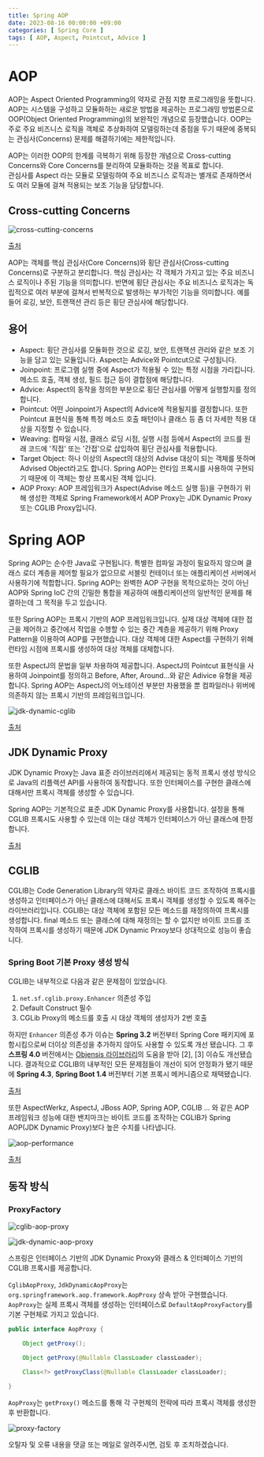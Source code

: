 ```yaml
---
title: Spring AOP
date: 2023-08-16 00:00:00 +09:00
categories: [ Spring Core ]
tags: [ AOP, Aspect, Pointcut, Advice ]
---
```


# AOP

AOP는 Aspect Oriented Programming의 약자로 관점 지향 프로그래밍을 뜻합니다. 
AOP는 시스템을 구성하고 모듈화하는 새로운 방법을 제공하는 프로그래밍 방법론으로 OOP(Object Oriented Programming)의 보완적인 개념으로 등장했습니다.
OOP는 주로 주요 비즈니스 로직을 객체로 추상화하여 모델링하는데 중점을 두기 때문에 중복되는 관심사(Concerns) 문제를 해결하기에는 제한적입니다.  

AOP는 이러한 OOP의 한계를 극복하기 위해 등장한 개념으로 Cross-cutting Concerns와 Core Concerns를 분리하여 모듈화하는 것을 목표로 합니다.  
관심사를 Aspect 라는 모듈로 모델링하여 주요 비즈니스 로직과는 별개로 존재하면서도 여러 모듈에 걸쳐 적용되는 보조 기능을 담당합니다.

## Cross-cutting Concerns

![cross-cutting-concerns](/assets/img/spring/core/aop/cross-cutting-concerns.png)  

[출처](https://www.researchgate.net/figure/Banking-system-cross-cutting-concerns_fig1_332881268)

AOP는 객체를 핵심 관심사(Core Concerns)와 횡단 관심사(Cross-cutting Concerns)로 구분하고 분리합니다. 
핵심 관심사는 각 객체가 가지고 있는 주요 비즈니스 로직이나 주된 기능을 의미합니다. 
반면에 횡단 관심사는 주요 비즈니스 로직과는 독립적으로 여러 부분에 걸쳐서 반복적으로 발생하는 부가적인 기능을 의미합니다.
예를 들어 로깅, 보안, 트랜잭션 관리 등은 횡단 관심사에 해당합니다.

## 용어

- Aspect: 횡단 관심사를 모듈화한 것으로 로깅, 보안, 트랜잭션 관리와 같은 보조 기능을 담고 있는 모듈입니다. Aspect는 Advice와 Pointcut으로 구성됩니다.
- Joinpoint: 프로그램 실행 중에 Aspect가 적용될 수 있는 특정 시점을 가리킵니다. 메소드 호출, 객체 생성, 필드 접근 등이 결합점에 해당합니다.
- Advice: Aspect의 동작을 정의한 부분으로 횡단 관심사를 어떻게 실행할지를 정의합니다. 
- Pointcut: 어떤 Joinpoint가 Aspect의 Advice에 적용될지를 결정합니다. 또한 Pointcut 표현식을 통해 특정 메소드 호출 패턴이나 클래스 등 좀 더 자세한 적용 대상을 지정할 수 있습니다. 
- Weaving: 컴파일 시점, 클래스 로딩 시점, 실행 시점 등에서 Aspect의 코드를 원래 코드에 '직접' 또는 '간접'으로 삽입하여 횡단 관심사를 적용합니다. 
- Target Object: 하나 이상의 Aspect의 대상의 Advise 대상이 되는 객체를 뜻하며 Advised Object라고도 합니다. Spring AOP는 런타임 프록시를 사용하여 구현되기 때문에 이 객체는 항상 프록시된 객체 입니다.
- AOP Proxy: AOP 프레임워크가 Aspect(Advise 메소드 실행 등)을 구현하기 위해 생성한 객체로 Spring Framework에서 AOP Proxy는 JDK Dynamic Proxy 또는 CGLIB Proxy입니다. 

# Spring AOP

Spring AOP는 순수한 Java로 구현됩니다. 
특별한 컴파일 과정이 필요하지 않으며 클래스 로더 계층을 제어할 필요가 없으므로 서블릿 컨테이너 또는 애플리케이션 서버에서 사용하기에 적합합니다.
Spring AOP는 완벽한 AOP 구현을 목적으로하는 것이 아닌 AOP와 Spring IoC 간의 긴밀한 통합을 제공하여 애플리케이션의 일반적인 문제를 해결하는데 그 목적을 두고 있습니다. 

또한 Spring AOP는 프록시 기반의 AOP 프레임워크입니다.
실제 대상 객체에 대한 접근을 제어하고 중간에서 작업을 수행할 수 있는 중간 계층을 제공하기 위해 Proxy Pattern을 이용하여 AOP를 구현했습니다.
대상 객체에 대한 Aspect를 구현하기 위해 런타임 시점에 프록시를 생성하여 대상 객체를 대체합니다. 

또한 AspectJ의 문법을 일부 차용하여 제공합니다.
AspectJ의 Pointcut 표현식을 사용하여 Joinpoint를 정의하고 Before, After, Around...와 같은 Adivice 유형을 제공합니다. 
Spring AOP는 AspectJ의 어노테이션 부분만 차용했을 뿐 컴파일러나 위버에 의존하지 않는 프록시 기반의 프레임워크입니다. 

![jdk-dynamic-cglib](/assets/img/spring/core/aop/jdk-dynamic-cglib.png)

[출처](https://altasumut.medium.com/spring-aop-q-a-b91a165d50f5)

## JDK Dynamic Proxy

JDK Dynamic Proxy는 Java 표준 라이브러리에서 제공되는 동적 프록시 생성 방식으로 Java의 리플렉션 API를 사용하여 동작합니다. 
또한 인터페이스를 구현한 클래스에 대해서만 프록시 객체를 생성할 수 있습니다.

Spring AOP는 기본적으로 표준 JDK Dynamic Proxy를 사용합니다.
설정을 통해 CGLIB 프록시도 사용할 수 있는데 이는 대상 객체가 인터페이스가 아닌 클래스에 한정합니다. 

[출처](https://docs.spring.io/spring-framework/reference/core/aop/introduction-proxies.html)

## CGLIB

CGLIB는 Code Generation Library의 약자로 클래스 바이트 코드 조작하여 프록시를 생성하고 인터페이스가 아닌 클래스에 대해서도 프록시 객체를 생성할 수 있도록 해주는 라이브러리입니다.
CGLIB는 대상 객체에 포함된 모든 메소드를 재정의하여 프록시를 생성합니다. 
final 메소드 또는 클래스에 대해 재정의는 할 수 없지만 바이트 코드를 조작하여 프록시를 생성하기 때문에 JDK Dynamic Prxoy보다 상대적으로 성능이 좋습니다. 

### Spring Boot 기본 Proxy 생성 방식

CGLIB는 내부적으로 다음과 같은 문제점이 있었습니다. 

1. ``net.sf.cglib.proxy.Enhancer`` 의존성 주입
2. Default Construct 필수
3. CGLib Proxy의 메소드를 호출 시 대상 객체의 생성자가 2번 호출

하지만 ``Enhancer`` 의존성 추가 이슈는 **Spring 3.2** 버전부터 Spring Core 패키지에 포함시킴으로써 더이상 의존성을 추가하지 않아도 사용할 수 있도록 개선 됐습니다. 
그 후 **스프링 4.0** 버전에서는 [Objensis 라이브러리](https://objenesis.org/)의 도움을 받아 [2], [3] 이슈도 개선됐습니다.
결과적으로 CGLIB의 내부적인 모든 문제점들이 개선이 되어 안정화가 됐기 때문에  **Spring 4.3**, **Spring Boot 1.4** 버전부터 기본 프록시 메커니즘으로 채택됐습니다. 

[출처](https://github.com/spring-projects/spring-boot/issues/8434)


또한 AspectWerkz, AspectJ, JBoss AOP, Spring AOP, CGLIB ... 와 같은 AOP 프레임워크 성능에 대한 밴치마크는 바이트 코드를 조작하는 CGLIB가 Spring AOP(JDK Dynamic Proxy)보다 높은 수치를 나타냅니다. 

![aop-performance](/assets/img/spring/core/aop/aop-performance.png)  

[출처](https://web.archive.org/web/20150520175004/https://docs.codehaus.org/display/AW/AOP+Benchmark)

## 동작 방식

### ProxyFactory

![cglib-aop-proxy](/assets/img/spring/core/aop/cglib-aop-proxy.png)  

![jdk-dynamic-aop-proxy](/assets/img/spring/core/aop/jdk-dynamic-aop-proxy.png)

스프링은 인터페이스 기반의 JDK Dynamic Proxy와 클래스 & 인터페이스 기반의 CGLIB 프록시를 제공합니다. 

``CglibAopProxy``, ``JdkDynamicAopProxy``는 ``org.springframework.aop.framework.AopProxy`` 상속 받아 구현했습니다. 
``AopProxy``는 실제 프록시 객체를 생성하는 인터페이스로 ``DefaultAopProxyFactory``를 기본 구현체로 가지고 있습니다. 

```java
public interface AopProxy {

	Object getProxy();

	Object getProxy(@Nullable ClassLoader classLoader);

	Class<?> getProxyClass(@Nullable ClassLoader classLoader);

}
```

``AopProxy``는 ``getProxy()`` 메소드를 통해 각 구현체의 전략에 따라 프록시 객체를 생성한 후 반환합니다.  

![proxy-factory](/assets/img/spring/core/aop/proxy-factory.png)  




오탈자 및 오류 내용을 댓글 또는 메일로 알려주시면, 검토 후 조치하겠습니다.
